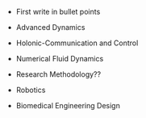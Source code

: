 - First write in bullet points

- Advanced Dynamics
- Holonic-Communication and Control 
- Numerical Fluid Dynamics
- Research Methodology??
- Robotics
- Biomedical Engineering Design
